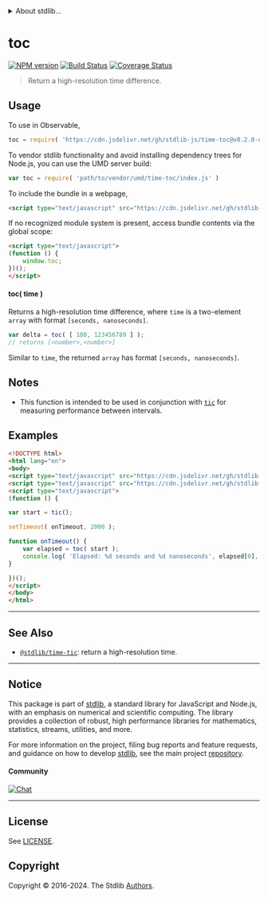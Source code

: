 <!--

@license Apache-2.0

Copyright (c) 2018 The Stdlib Authors.

Licensed under the Apache License, Version 2.0 (the "License");
you may not use this file except in compliance with the License.
You may obtain a copy of the License at

   http://www.apache.org/licenses/LICENSE-2.0

Unless required by applicable law or agreed to in writing, software
distributed under the License is distributed on an "AS IS" BASIS,
WITHOUT WARRANTIES OR CONDITIONS OF ANY KIND, either express or implied.
See the License for the specific language governing permissions and
limitations under the License.

-->


<details>
  <summary>
    About stdlib...
  </summary>
  <p>We believe in a future in which the web is a preferred environment for numerical computation. To help realize this future, we've built stdlib. stdlib is a standard library, with an emphasis on numerical and scientific computation, written in JavaScript (and C) for execution in browsers and in Node.js.</p>
  <p>The library is fully decomposable, being architected in such a way that you can swap out and mix and match APIs and functionality to cater to your exact preferences and use cases.</p>
  <p>When you use stdlib, you can be absolutely certain that you are using the most thorough, rigorous, well-written, studied, documented, tested, measured, and high-quality code out there.</p>
  <p>To join us in bringing numerical computing to the web, get started by checking us out on <a href="https://github.com/stdlib-js/stdlib">GitHub</a>, and please consider <a href="https://opencollective.com/stdlib">financially supporting stdlib</a>. We greatly appreciate your continued support!</p>
</details>

# toc

[![NPM version][npm-image]][npm-url] [![Build Status][test-image]][test-url] [![Coverage Status][coverage-image]][coverage-url] <!-- [![dependencies][dependencies-image]][dependencies-url] -->

> Return a high-resolution time difference.



<section class="usage">

## Usage

To use in Observable,

```javascript
toc = require( 'https://cdn.jsdelivr.net/gh/stdlib-js/time-toc@v0.2.0-umd/browser.js' )
```

To vendor stdlib functionality and avoid installing dependency trees for Node.js, you can use the UMD server build:

```javascript
var toc = require( 'path/to/vendor/umd/time-toc/index.js' )
```

To include the bundle in a webpage,

```html
<script type="text/javascript" src="https://cdn.jsdelivr.net/gh/stdlib-js/time-toc@v0.2.0-umd/browser.js"></script>
```

If no recognized module system is present, access bundle contents via the global scope:

```html
<script type="text/javascript">
(function () {
    window.toc;
})();
</script>
```

#### toc( time )

Returns a high-resolution time difference, where `time` is a two-element `array` with format `[seconds, nanoseconds]`.

```javascript
var delta = toc( [ 100, 123456789 ] );
// returns [<number>,<number>]
```

Similar to `time`, the returned `array` has format `[seconds, nanoseconds]`.

</section>

<!-- /.usage -->

<secton class="notes">

## Notes

-   This function is intended to be used in conjunction with [`tic`][@stdlib/time/tic] for measuring performance between intervals.

</section>

<!-- /.notes -->

<section class="examples">

## Examples

<!-- eslint no-undef: "error" -->

```html
<!DOCTYPE html>
<html lang="en">
<body>
<script type="text/javascript" src="https://cdn.jsdelivr.net/gh/stdlib-js/time-tic@umd/browser.js"></script>
<script type="text/javascript" src="https://cdn.jsdelivr.net/gh/stdlib-js/time-toc@v0.2.0-umd/browser.js"></script>
<script type="text/javascript">
(function () {

var start = tic();

setTimeout( onTimeout, 2000 );

function onTimeout() {
    var elapsed = toc( start );
    console.log( 'Elapsed: %d seconds and %d nanoseconds', elapsed[0], elapsed[1] );
}

})();
</script>
</body>
</html>
```

</section>

<!-- /.examples -->

<!-- Section for related `stdlib` packages. Do not manually edit this section, as it is automatically populated. -->

<section class="related">

* * *

## See Also

-   <span class="package-name">[`@stdlib/time-tic`][@stdlib/time/tic]</span><span class="delimiter">: </span><span class="description">return a high-resolution time.</span>

</section>

<!-- /.related -->

<!-- Section for all links. Make sure to keep an empty line after the `section` element and another before the `/section` close. -->


<section class="main-repo" >

* * *

## Notice

This package is part of [stdlib][stdlib], a standard library for JavaScript and Node.js, with an emphasis on numerical and scientific computing. The library provides a collection of robust, high performance libraries for mathematics, statistics, streams, utilities, and more.

For more information on the project, filing bug reports and feature requests, and guidance on how to develop [stdlib][stdlib], see the main project [repository][stdlib].

#### Community

[![Chat][chat-image]][chat-url]

---

## License

See [LICENSE][stdlib-license].


## Copyright

Copyright &copy; 2016-2024. The Stdlib [Authors][stdlib-authors].

</section>

<!-- /.stdlib -->

<!-- Section for all links. Make sure to keep an empty line after the `section` element and another before the `/section` close. -->

<section class="links">

[npm-image]: http://img.shields.io/npm/v/@stdlib/time-toc.svg
[npm-url]: https://npmjs.org/package/@stdlib/time-toc

[test-image]: https://github.com/stdlib-js/time-toc/actions/workflows/test.yml/badge.svg?branch=v0.2.0
[test-url]: https://github.com/stdlib-js/time-toc/actions/workflows/test.yml?query=branch:v0.2.0

[coverage-image]: https://img.shields.io/codecov/c/github/stdlib-js/time-toc/main.svg
[coverage-url]: https://codecov.io/github/stdlib-js/time-toc?branch=main

<!--

[dependencies-image]: https://img.shields.io/david/stdlib-js/time-toc.svg
[dependencies-url]: https://david-dm.org/stdlib-js/time-toc/main

-->

[chat-image]: https://img.shields.io/gitter/room/stdlib-js/stdlib.svg
[chat-url]: https://app.gitter.im/#/room/#stdlib-js_stdlib:gitter.im

[stdlib]: https://github.com/stdlib-js/stdlib

[stdlib-authors]: https://github.com/stdlib-js/stdlib/graphs/contributors

[umd]: https://github.com/umdjs/umd
[es-module]: https://developer.mozilla.org/en-US/docs/Web/JavaScript/Guide/Modules

[deno-url]: https://github.com/stdlib-js/time-toc/tree/deno
[deno-readme]: https://github.com/stdlib-js/time-toc/blob/deno/README.md
[umd-url]: https://github.com/stdlib-js/time-toc/tree/umd
[umd-readme]: https://github.com/stdlib-js/time-toc/blob/umd/README.md
[esm-url]: https://github.com/stdlib-js/time-toc/tree/esm
[esm-readme]: https://github.com/stdlib-js/time-toc/blob/esm/README.md
[branches-url]: https://github.com/stdlib-js/time-toc/blob/main/branches.md

[stdlib-license]: https://raw.githubusercontent.com/stdlib-js/time-toc/main/LICENSE

[@stdlib/time/tic]: https://github.com/stdlib-js/time-tic/tree/umd

<!-- <related-links> -->

[@stdlib/time/tic]: https://github.com/stdlib-js/time-tic/tree/umd

<!-- </related-links> -->

</section>

<!-- /.links -->
